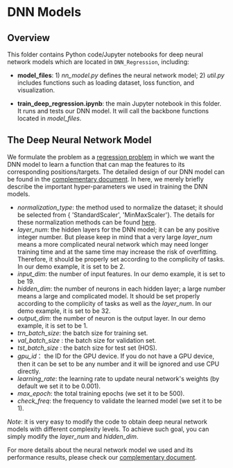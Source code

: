 # DNN Models

## Overview 

This folder contains Python code/Jupyter notebooks for deep neural network models which are located in `DNN_Regression`, including:


- **model_files**: 1) *nn_model.py* defines the neural network model; 2) *util.py* includes functions such as loading dataset, loss function, and visualization.

- **train_deep_regression.ipynb**: the main Jupyter notebook in this folder. It runs and tests our DNN model. It will call the backbone functions located in *model_files*.

  




## The Deep Neural Network Model

We formulate the problem as a [regression problem](https://wiki2.org/en/Regression_analysis) in which we want the DNN model to learn a function that can map the features to its corresponding positions/targets. The detailed design of our DNN model can be found in the [complementary document](https://github.com/FAIR-UMN/FAIR-UMN-CDMS/blob/main/doc/FAIR%20Document%20-%20Identifying%20Interaction%20Location%20in%20SuperCDMS%20Detectors.pdf). In here, we merely briefly describe the important hyper-parameters we used in training the DNN models. 

- *normalization_type*:  the method used to normalize the dataset; it should be selected from { 'StandardScaler', 'MinMaxScaler'}. The details for these normalization methods can be found [here](https://scikit-learn.org/stable/modules/classes.html#module-sklearn.preprocessing).
- *layer_num*: the hidden layers for the DNN model; it can be any  positive integer number. But please keep in mind that a very large *layer_num* means a more complicated neural network which may need longer training time and at the same time may increase the risk of overfitting. Therefore, it should be properly set according to the complicity of tasks. In our demo example, it is set to be 2.
-  *input_dim*: the number of input features. In our demo example, it is set to be 19.
-  *hidden_dim*: the number of neurons in each hidden layer; a large number means a large and complicated model. It should be set properly according to the complicity of tasks as well as the *layer_num*. In our demo example, it is set to be 32.
-  *output_dim*: the number of neuron is the output layer. In our demo example, it is set to be 1.
- *trn_batch_size*: the batch size for training set.
- *val_batch_size* : the batch size for validation set.
- *tst_batch_size* : the batch size for test set (HOS).
- *gpu_id*： the ID for the GPU device. If you do not have a GPU device, then it can be set to be any number and it will be ignored and use CPU directly.
- *learning_rate*: the learning rate to update neural network's weights (by default we set it to be 0.001).
- *max_epoch*: the total training epochs (we set it to be 500).
- *check_freq*: the frequency to validate the learned model (we set it to be 1).



*Note*: it is very easy to modify the code to obtain deep neural network models with different complexity levels. To achieve such goal, you can simply modify the *layer_num* and *hidden_dim*. 



For more details about the neural network model we used and its performance results, please check our [complementary document](https://github.com/FAIR-UMN/FAIR-UMN-CDMS/blob/main/doc/FAIR%20Document%20-%20Identifying%20Interaction%20Location%20in%20SuperCDMS%20Detectors.pdf). 



